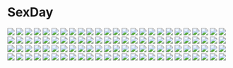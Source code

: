 # SexDay
![](https://konachan.com/image/f54720638b3d0426781d2bb3ee494bf1/Konachan.com%20-%20249485%20aqua_eyes%20blush%20chinomaron%20dress%20gochuumon_wa_usagi_desu_ka%3F%20gray_hair%20kafuu_chino%20long_hair%20signed.jpg)
![](https://konachan.com/image/3bfb3f238b3cbc57f87261bd3f37de3a/Konachan.com%20-%20124930%20ass%20breasts%20chinese_clothes%20chinese_dress%20glasses%20k-on%21%20nipples%20panties%20ruschuto%20stockings%20underwear%20yamanaka_sawako.jpg)
![](https://konachan.com/image/d1c1c3b81b0297400feeb766d7f8ec7f/Konachan.com%20-%20159014%20ami7%20bikini_top%20gumi%20hatsune_miku%20kagamine_rin%20megurine_luka%20navel%20stockings%20vocaloid.jpg)
![](https://konachan.com/image/1a6051817520e235ae40e4d406e21f4a/Konachan.com%20-%20271982%20brown_hair%20chinese_clothes%20headdress%20liang_xing%20mercy_%28overwatch%29%20overwatch%20realistic%20short_hair%20staff%20thighhighs%20watermark%20wings%20wristwear.jpg)
![](https://konachan.com/image/13e608f020c9ffe1941eb8dedd671bdd/Konachan.com%20-%2097837%20blonde_hair%20choker%20green_eyes%20kagamine_rin%20vocaloid%20white.jpg)
![](https://konachan.com/image/858dcd11f63c008e72661d73c5af4f0c/Konachan.com%20-%20285262%20aliasing%20blonde_hair%20blue_eyes%20bow%20crown%20gloves%20kagamine_rin%20omutatsu%20ribbons%20short_hair%20skirt%20thighhighs%20vocaloid.jpg)
![](https://konachan.com/image/49e84ac6c30298384436806703b4e0d8/Konachan.com%20-%2019512%20kamishiro_rin%20kazetsubaki_kuriko%20maburaho%20miyama_yuna.jpg)
![](https://konachan.com/jpeg/aa9291f62b13c31121d2828d7492c3a2/Konachan.com%20-%20267702%20bikini%20blush%20breasts%20fate_grand_order%20fate_%28series%29%20food%20gray_hair%20ice_cream%20jilu%20navel%20panty_pull%20popsicle%20short_hair%20swimsuit%20yellow_eyes.jpg)
![](https://konachan.com/jpeg/895317d00925210e9961f8f3ced13ab0/Konachan.com%20-%20290169%20ass%20blue_eyes%20breasts%20censored%20choker%20hoodie%20long_hair%20meltryllis%20nipples%20no_bra%20nopan%20open_shirt%20purple_hair%20pussy%20pussy_juice%20spread_legs.jpg)
![](https://konachan.com/image/be49d38811e9f0ecb8596d6ea3ca3e5a/Konachan.com%20-%20114955%20blush%20braids%20breast_grab%20breasts%20censored%20gray_hair%20headdress%20izayoi_sakuya%20maid%20nude%20penis%20pussy%20red_eyes%20sex%20short_hair%20suisen%20thighhighs%20touhou.jpg)
![](https://konachan.com/image/11de1dfd32f52ed96d659dfd5b33928f/Konachan.com%20-%2092791%20koutaro.jpg)
![](https://konachan.com/image/ecb71abf84273849acb80068a9d118d4/Konachan.com%20-%20105909%20astarotte_ygvar%20blonde_hair%20blue_eyes%20blue_hair%20green_eyes%20lotte_no_omocha%21%20pointed_ears%20touhara_asuha.jpg)
![](https://konachan.com/image/d6ea11670864668e7c3baec480390497/Konachan.com%20-%20221074%20book%20dlsite.com%20drink%20gray_hair%20logo%20original%20red_eyes%20school_uniform%20short_hair%20tagme_%28artist%29%20watermark%20xi_lily.jpg)
![](https://konachan.com/image/aa61df77560a856778183606ae16e581/Konachan.com%20-%2021182%20melty_blood%20shingetsutan_tsukihime%20sion_eltnam_atlasia.jpg)
![](https://konachan.com/image/1315ba2d53ad0fdb6815ac08108dad55/Konachan.com%20-%2041575%20hiiragi_kagami%20lucky_star%20maid.jpg)
![](https://konachan.com/jpeg/3e4cb6eab2cbf8fab922bff0bea16731/Konachan.com%20-%20144855%20blush%20game_cg%20imouto_no_katachi%20long_hair%20pink_hair%20school_uniform%20sena_miyuki%20skirt%20sphere%20tagme_%28artist%29%20tears.jpg)
![](https://konachan.com/image/29a9e45e3623a6cb8bbad76c1b5752cf/Konachan.com%20-%20160784%20aqua_eyes%20blonde_hair%20elbow_gloves%20gloves%20kurimomo%20thighhighs%20twintails.jpg)
![](https://konachan.com/image/067ca0b0ea22b801c58c1b23782cc4f1/Konachan.com%20-%2015613%20blue%20kokubunji_koyori%20nurse_witch_komugi-chan%20swimsuit.jpg)
![](https://konachan.com/jpeg/fbbc03c934d5f9f278e62a3811282384/Konachan.com%20-%20219478%202girls%20blonde_hair%20blush%20brown_eyes%20brown_hair%20heart%20kamiki_uutarou%20long_hair%20school_uniform%20short_hair%20toshinou_kyouko%20yuri%20yuru_yuri.jpg)
![](https://konachan.com/image/92688c82442e265f3729ca551ba17abf/Konachan.com%20-%20144683%20autumn%20barefoot%20book%20breasts%20cleavage%20clouds%20glasses%20group%20leaves%20no_bra%20original%20petals%20red_eyes%20snow%20snowman%20spring%20sukage%20summer%20winter%20yukata.jpg)
![](https://konachan.com/image/a4cd360b6593d291f3bcc48d87cc00f6/Konachan.com%20-%2090323%20just_be_friends_%28vocaloid%29%20megurine_luka%20vocaloid%20yunomi.jpg)
![](https://konachan.com/image/e21dcb561455d97f2510d9340bc2535c/Konachan.com%20-%20187910%20anal%20censored%20cum%20fingering%20kotegawa_yui%20nyamota%20penis%20sex%20socks%20tan_lines%20tears%20to_love_ru.jpg)
![](https://konachan.com/jpeg/dd772b2ca1049c72c0555c798d244226/Konachan.com%20-%20233295%202girls%20aqua_hair%20bow%20building%20clouds%20dress%20green_eyes%20long_hair%20microphone%20original%20petals%20pink_hair%20skull%20sky%20stars%20thighhighs%20yellow_eyes.jpg)
![](https://konachan.com/image/55f8b618c0a25adb2eb04e22f63fffad/Konachan.com%20-%2085376%20animal_ears%20ass%20black_hair%20blue_eyes%20blush%20bunny%20bunny_ears%20bunnygirl%20inaba_tewi%20meropan%20pantyhose%20purple_hair%20red_eyes%20tail%20touhou%20umbrella.jpg)
![](https://konachan.com/image/3298c83488ec2bebc92bbe698aace8ba/Konachan.com%20-%2070647%20animal_ears%20breasts%20brown_hair%20catgirl%20chen%20cleavage%20dress%20fang%20foxgirl%20hat%20long_hair%20purple_hair%20ribbons%20short_hair%20tail%20touhou%20wink%20yakumo_ran.jpg)
![](https://konachan.com/image/75d843a01bcbcaba95c504d8b70818e4/Konachan.com%20-%20176405%20black_hair%20building%20denki%20flowers%20japanese_clothes%20katana%20kimono%20landscape%20leaves%20long_hair%20mask%20original%20red_eyes%20scenic%20stairs%20sword%20torii%20weapon.jpg)
![](https://konachan.com/jpeg/112cf62562869943e7b5ac725b08ee0f/Konachan.com%20-%20198836%20bikini%20brown_eyes%20brown_hair%20glasses%20ibuki_maya%20logo%20neon_genesis_evangelion%20swimsuit.jpg)
![](https://konachan.com/image/2c6ce1448309b1465d908c8f8d6c9b66/Konachan.com%20-%20304713%20barefoot%20bed%20blush%20breasts%20close%20fang%20idolmaster%20idolmaster_cinderella_girls%20kangoku_meika%20no_bra%20pink_hair%20purple_eyes%20short_hair%20yumemi_riamu.jpg)
![](https://konachan.com/image/0ccdafc76d4b2296c8d629dfea8feeba/Konachan.com%20-%20221090%20all_male%20apron%20black_hair%20collar%20eyepatch%20male%20navel%20nipples%20nopan%20orange_eyes%20short_hair%20sketch%20tagme_%28artist%29%20tie%20topless%20touken_ranbu%20wristwear.jpg)
![](https://konachan.com/jpeg/066cefd442e5b2b303f858b60fa8de67/Konachan.com%20-%20177659%202girls%20blonde_hair%20bow%20brown_hair%20dekomori_sanae%20kneehighs%20long_hair%20nibutani_shinka%20skirt%20sleeping%20swordsouls%20twintails.jpg)
![](https://konachan.com/image/0c671861a3271de8dfcf936fb30543ed/Konachan.com%20-%20107761%20kagamine_rin%20sky%20vocaloid.jpg)
![](https://konachan.com/image/c78f4a019832d1146b4012f1e2049644/Konachan.com%20-%2028226%20alice_parade%20censored%20game_cg%20odoodo_funny%20penis%20unisonshift.jpg)
![](https://konachan.com/image/3dc5be4dcbdd5a2201b9f2c2d9298032/Konachan.com%20-%20107944%20ano_hi_mita_hana_no_namae_wo_bokutachi_wa_mada_shiranai%20honma_meiko.jpg)
![](https://konachan.com/image/866be08ef9cf54f6637e139e14843c55/Konachan.com%20-%20237421%20building%20city%20clouds%20mclelun%20night%20nobody%20original%20scenic%20sky%20watermark.jpg)
![](https://konachan.com/image/ef69b076433c237c85be940cdef31427/Konachan.com%20-%20306399%20animal%20bird%20building%20city%20gray_hair%20iris_yuma%20kyjsogom%20red_eyes%20soul_worker%20third-party_edit.jpg)
![](https://konachan.com/jpeg/301273d37883ccc61e2f8acf40729e67/Konachan.com%20-%20126537%20blonde_hair%20gakuou%20game_cg%20korie_riko%20lohenstein_annemarie%20microphone%20twintails%20wink.jpg)
![](https://konachan.com/image/5890de14ac4a92c6ec09c8a7ede35aca/Konachan.com%20-%20171654%20arsenixc%20building%20everlasting_summer%20game_cg%20jpeg_artifacts%20nobody%20scenic%20sky%20sunset%20tree.jpg)
![](https://konachan.com/jpeg/c4a0b2b0bffbbfeff90a52c98f64ac6d/Konachan.com%20-%20294244%20anus%20blonde_hair%20blush%20braids%20close%20cropped%20jack_dempa%20long_hair%20navel%20original%20pussy%20pussy_juice%20shirt_lift%20spread_legs%20uncensored%20yellow_eyes.jpg)
![](https://konachan.com/jpeg/2750ecebc9b9250db713e3215807a1e8/Konachan.com%20-%20237735%20blush%20brown_hair%20dress%20flowers%20green_eyes%20headdress%20long_hair%20neko-rina%20original%20petals%20rose%20watermark%20wedding_attire.jpg)
![](https://konachan.com/image/cd4237d8cf40d9b14d82c9904499de66/Konachan.com%20-%2033419%20edward_elric%20fullmetal_alchemist.jpg)
![](https://konachan.com/image/88bcc24deff2f731666691cfec01e2cc/Konachan.com%20-%20197613%20black_hair%20bow%20long_hair%20red_eyes%20reiuji_utsuho%20skirt%20thighhighs%20touhou%20toutenkou%20weapon%20wings.jpg)
![](https://konachan.com/jpeg/4d01516be0669625a1ab946ada874945/Konachan.com%20-%2050768%20bikini%20kisaragi_mifuyu%20moekibara_fumitake%20swimsuit%20tayutama%20undressing.jpg)
![](https://konachan.com/jpeg/add6cc7f2d100246b30c4e415fd7208d/Konachan.com%20-%20237253%20animal%20bow%20crab%20haribote_%28tarao%29%20japanese_clothes%20kimono%20long_hair%20orange_hair%20paras%20petals%20pokemon%20ponytail%20purple_eyes%20sakura_chiyo%20umbrella%20white.jpg)
![](https://konachan.com/image/cf7ce2ecb3c28a5afd0431133bdc1551/Konachan.com%20-%2095278%20all_male%20bleach%20hitsugaya_toushirou%20male.jpg)
![](https://konachan.com/image/b22cf49229474c018446a69227793c24/Konachan.com%20-%20261717%20aqua_eyes%20armor%20breast_hold%20breasts%20censored%20cum%20fellatio%20gloves%20long_hair%20nipples%20orange_hair%20paizuri%20pecorine%20penis%20princess_connect%21%20tahnya.jpg)
![](https://konachan.com/image/5f2858c28f310aec3b2db7143c993812/Konachan.com%20-%2015378%20diebuster%20gunbuster%20lal%27c_mellk_mal%20nono.jpg)
![](https://konachan.com/image/8ff1ba961384a13beefbf214f4863072/Konachan.com%20-%20108868%20bed%20blue_hair%20breasts%20japanese_clothes%20long_hair%20muchousha%20nipples%20red_eyes.jpg)
![](https://konachan.com/image/4b1ced17566c8db51a4bfe4490d48495/Konachan.com%20-%2081654%20asbel_lhant%20cheria_barnes%20sophie_%28tales_of_graces%29%20tales_of_graces.jpg)
![](https://konachan.com/jpeg/ef7b5fec17f2a1d69544cb61de50ff09/Konachan.com%20-%20227313%20aqua_eyes%20couch%20flat_chest%20game_cg%20glasses%20gray_hair%20hug%20male%20naked_shirt%20navel%20nipples%20open_shirt%20red_eyes%20saeki_yashiro%20short_hair%20velvet%20white_hair.jpg)
![](https://konachan.com/jpeg/1cb93d73974ce0825bcc4564fcd219e4/Konachan.com%20-%20113677%20blue_eyes%20blush%20bondage%20breasts%20brown_hair%20game_cg%20hamashima_shigeo%20hanamadoka_shino%20nipples%20panties%20skyfish%20socks%20underwear%20wet.jpg)
![](https://konachan.com/image/627e446e010b3f6ba8973ae62d3132c6/Konachan.com%20-%2015691%20demon%20pita_ten%20shia.jpg)
![](https://konachan.com/image/4b5a14aa52311afd8c9c416f4ec610a7/Konachan.com%20-%20263204%20blush%20brown_eyes%20brown_hair%20cherry_blossoms%20close%20flowers%20kentaurosu%20long_hair%20original%20petals%20school_uniform.jpg)
![](https://konachan.com/jpeg/85d0ca28066be5119831582cca321206/Konachan.com%20-%2093508%20chibi%20hakurei_reimu%20japanese_clothes%20kenntairui%20miko%20sleeping%20touhou%20white.jpg)
![](https://konachan.com/jpeg/bbdedbf403a7a7d31aed6d4f4131488a/Konachan.com%20-%20241080%20bow%20dress%20green_eyes%20green_hair%20kagiyama_hina%20leaves%20long_hair%20nukominto%20ribbons%20touhou%20water.jpg)
![](https://konachan.com/jpeg/4abb6676b8c40f609646b49803a5c6bb/Konachan.com%20-%2072475%20k-on%21%20tainaka_ritsu.jpg)
![](https://konachan.com/jpeg/44ef9769da3bd2f1929d8431f45fffbc/Konachan.com%20-%20136379%20game_cg%20hat%20saejima_momo%20sakura_no_reply.jpg)
![](https://konachan.com/jpeg/9b3cda9e4cf33519a60acf249f0edd94/Konachan.com%20-%20285237%20akita_hika%20ass%20bikini%20blonde_hair%20blue_eyes%20blush%20drink%20fate_grand_order%20fate_%28series%29%20flowers%20long_hair%20ponytail%20shade%20swimsuit.jpg)
![](https://konachan.com/image/a02929d1ef9f836475751a106a68b843/Konachan.com%20-%20256249%20bikini%20blonde_hair%20blush%20breasts%20clouds%20drink%20fate_extra%20fate_%28series%29%20flowers%20green_eyes%20nero_claudius_%28fate%29%20petals%20sky%20swimsuit%20water%20wink%20zattape.jpg)
![](https://konachan.com/jpeg/ba3eb14323f7532ee75abacdafe884cf/Konachan.com%20-%20210124%20game_cg%20tamanaha_renna%20touhikou_game%20yasuyuki.jpg)
![](https://konachan.com/image/46b44ec7f66cedbf6657d7aad8a953ee/Konachan.com%20-%2020820%20alphonse_elric%20edward_elric%20fullmetal_alchemist.jpg)
![](https://konachan.com/image/5399f8e1664231338a921b4715e0c675/Konachan.com%20-%2082095%20male%20namikaze_minato%20naruto%20uchiha_fugaku%20uchiha_itachi%20uchiha_mikoto%20uchiha_sasuke%20uzumaki_kushina%20uzumaki_naruto.jpg)
![](https://konachan.com/jpeg/d521ee988b644d0db44e663fc91c6322/Konachan.com%20-%20236000%20aliasing%20anthropomorphism%20breasts%20brown_hair%20haruka_%28reborn%29%20kantai_collection%20long_hair%20petals%20ponytail%20thighhighs%20umbrella%20water%20wink.jpg)
![](https://konachan.com/image/8cda5ad7089567e4d3b89302dd542c06/Konachan.com%20-%2028669%20censored%20chu_x_chu%20game_cg%20penis%20pointed_ears%20pussy%20sex%20tentacles%20unisonshift.jpg)
![](https://konachan.com/image/8ed81bd9795a0ab25bada7fa6cb0234b/Konachan.com%20-%20135379%20bow%20elbow_gloves%20gloves%20hatsune_miku%20meteolance%20shorts%20thighhighs%20vocaloid.jpg)
![](https://konachan.com/image/44d9939873919d1d7e78f693f96eff43/Konachan.com%20-%20123333%20boots%20bow%20chain%20gray_hair%20konpaku_youmu%20myon%20purple_eyes%20reio_%28reio_reio%29%20sword%20touhou%20weapon.jpg)
![](https://konachan.com/jpeg/7936f974089be5dc8d34bfef12ab7ae7/Konachan.com%20-%20232572%20anou_touko%20breasts%20censored%20game_cg%20kneehighs%20male%20navel%20nipples%20norita%20open_shirt%20panties%20penis%20pussy%20sex%20short_hair%20spread_legs%20underwear%20wet.jpg)
![](https://konachan.com/image/6fe53efbcb46418d642075268609a863/Konachan.com%20-%2072131%20ladies_versus_butlers%21%20sernia_iori_flameheart.jpg)
![](https://konachan.com/jpeg/861c331069619a8789fb7f349efa6d4c/Konachan.com%20-%20185854%20breasts%20cleavage%20dress%20hat%20idolmaster%20kusanagi_tonbo%20long_hair%20purple_eyes%20purple_hair%20shijou_takane.jpg)
![](https://konachan.com/jpeg/fe4fffebd1a42e20f20bec0f364c1415/Konachan.com%20-%20203901%20blue_eyes%20bow%20breasts%20hitotose_hirune%20long_hair%20open_shirt%20orange_hair%20original%20school_uniform%20see_through%20skirt.jpg)
![](https://konachan.com/image/91d97e385e456489edde43ca307cbe81/Konachan.com%20-%2054112%20cherry_blossoms%20flowers%20saigyouji_yuyuko%20touhou.jpg)
![](https://konachan.com/image/a6719c60df346c8cc7661793c67f0f0e/Konachan.com%20-%2068655%20black_hair%20breasts%20cleavage%20fujimaru_mikoto%20kisaragi_gold_star%20long_hair%20red_eyes%20saga_planets%20thighhighs%20toranosuke%20valentine.jpg)
![](https://konachan.com/image/2474d637147edeb045b7d0b9287aa409/Konachan.com%20-%2059557%20arisaka_ako%20megurine_luka%20vocaloid.jpg)
![](https://konachan.com/image/b9c88aa5802f5692b1b987e9d03ae4d4/Konachan.com%20-%2055050%20blush%20chaos%3Bhead%20long_hair%20nishijou_takumi%20panties%20pink_hair%20sakihata_rimi%20school_uniform%20skirt%20underwear.jpg)
![](https://konachan.com/image/aef16801192075120573558101da928e/Konachan.com%20-%2097663%20aqua_eyes%20aqua_hair%20dinahfiria%20hatsune_miku%20vocaloid.jpg)
![](https://konachan.com/image/a50018e14abc1baa16453f3eb2c66bb0/Konachan.com%20-%20105667%20amagami%20anonimasu%20ayatsuji_tsukasa.jpg)
![](https://konachan.com/image/e942bdc6477f3a6a34183630eb7c5a55/Konachan.com%20-%20286865%20barefoot%20bed%20blonde_hair%20blue_eyes%20blush%20bra%20game_console%20open_shirt%20original%20panties%20panty_pull%20phone%20see_through%20skirt%20tie%20underwear%20wet.jpg)
![](https://konachan.com/image/39fc1d6e19a233e9a873fc3bc1ed7030/Konachan.com%20-%20208071%20apron%20blue_eyes%20braids%20dress%20gloves%20izayoi_sakuya%20jackiexp%20knife%20maid%20socks%20touhou%20white_hair.jpg)
![](https://konachan.com/image/99a6dced9afff8778fe6af7b52bc23a2/Konachan.com%20-%2028334%20alice_parade%20blonde_hair%20blue_eyes%20blush%20breasts%20censored%20game_cg%20hat%20nipples%20nopan%20odoodo_funny%20pussy%20ribbons%20spread_legs%20spread_pussy%20unisonshift.jpg)
![](https://konachan.com/image/6be8922e9f80d4679c26cf3a9c48555b/Konachan.com%20-%2043865%202girls%20animal%20blush%20cake%20cat%20christmas%20drink%20food%20hat%20index%20nun%20ogata%20panties%20santa_hat%20socks%20to_aru_majutsu_no_index%20tsukuyomi_komoe%20underwear.jpg)
![](https://konachan.com/jpeg/846d122adbdb22c77305c1c57a6f6688/Konachan.com%20-%20108182%20green_eyes%20green_hair%20gumi%20long_hair%20vocaloid.jpg)
![](https://konachan.com/image/df07f6dbe78f2cd90bd52ca18c14865c/Konachan.com%20-%2018144%20alastor%20school_uniform%20shakugan_no_shana%20shana.jpg)
![](https://konachan.com/image/b256d6786d97d437d0a5ac22dde5f521/Konachan.com%20-%20109433%20aqua_hair%20green_eyes%20hatsune_miku%20headphones%20vocaloid.jpg)
![](https://konachan.com/image/9171489618d59ef76424fa05628b0507/Konachan.com%20-%20174630%20barefoot%20black_hair%20dress%20earth%20ladic%20original%20planet%20space.jpg)
![](https://konachan.com/image/d787cd97093bdeb1f6175a09d0099eea/Konachan.com%20-%2082841%20blonde_hair%20green_eyes%20japanese_clothes%20miko%20petals%20short_hair%20tree.jpg)
![](https://konachan.com/image/10d856a8a986f3453302a22375b6315c/Konachan.com%20-%2082009%202girls%20akai_ringo%20ass%20bed%20blush%20bondage%20censored%20fingering%20nipples%20panties%20phone%20pink_hair%20pussy%20red_hair%20shackles%20thighhighs%20underwear%20yuri.jpg)
![](https://konachan.com/image/0b27680e3640464dc9042382ec3ac1e6/Konachan.com%20-%2031756%20blonde_hair%20blue_eyes%20blush%20favorite%20food%20game_cg%20happy_margaret%21%20kokonoka%20minahase_karin%20school_uniform.jpg)
![](https://konachan.com/image/63694952da7905bd2993dd68caad6c55/Konachan.com%20-%20248112%20butterfly%20dark_skin%20glasses%20green_hair%20group%20hat%20long_hair%20moon%20night%20orange_eyes%20short_hair%20sword%20weapon%20zicai_tang.jpg)
![](https://konachan.com/image/fcc8511fe138d9e3fead79a819809730/Konachan.com%20-%20218753%20admiral_%28kancolle%29%20animal%20anthropomorphism%20bird%20blonde_hair%20blue_eyes%20crossover%20feathers%20jyt%20kantai_collection%20lexington%20thighhighs%20zhanjian_shaonu.jpg)
![](https://konachan.com/image/421696d85b2164e65af62a28cc3aee7a/Konachan.com%20-%2071663%20clamp%20flowers%20hanato_kobato%20kobato.jpg)
![](https://konachan.com/image/b89bdefef07b97102673c95dd32dc728/Konachan.com%20-%2059093%20hong_meiling%20long_hair%20red_hair%20touhou.jpg)
![](https://konachan.com/image/bf6cc232c0dcebc59c4035fb25b3db48/Konachan.com%20-%2089725%20furukawa_yui%20game_cg%20kuroya_shinobu%20trumple%20ushinawareta_mirai_wo_motomete.jpg)
![](https://konachan.com/image/43e85a6193f52fd469476d87a450c2a5/Konachan.com%20-%2012119%20all_male%20male%20shining_tears%20taka_tony%20wings%20xion.jpg)
![](https://konachan.com/jpeg/c044a2e444e53db99d2204256e77be05/Konachan.com%20-%20199673%20bicycle%20blush%20bow%20building%20city%20clouds%20pink_hair%20ribbons%20scenic%20school_uniform%20shirt%20skirt%20sunset%20swordsouls%20tears%20tree%20yuigahama_yui.jpg)
![](https://konachan.com/jpeg/a3f851379ef5219da927fce253a8db64/Konachan.com%20-%20277750%20black_hair%20blue_eyes%20flowers%20long_hair%20petals%20school_uniform%20sketch%20skirt%20ssss.gridman%20takarada_rikka%20yatomi.jpg)
![](https://konachan.com/image/aa9ef265b348d67604a3706ba5146bec/Konachan.com%20-%20255896%20braids%20dress%20flowers%20green_eyes%20long_hair%20orange_hair%20semcool%20summer_dress%20tree%20watermark.jpg)
![](https://konachan.com/image/d9de3757e66d92f928f5d8aced0db110/Konachan.com%20-%20270034%20aliasing%20black_hair%20blue_eyes%20blush%20breast_grab%20breasts%20close%20fingering%20long_hair%20nipples%20original%20panties%20short_hair%20spread_legs%20underwear%20wet.jpg)
![](https://konachan.com/image/718fd000e6660462be42240cb769d16d/Konachan.com%20-%20287056%20anthropomorphism%20bed%20bikini%20blue_eyes%20breasts%20censored%20gray_hair%20nipples%20nironiro%20panty_pull%20pussy%20pussy_juice%20swimsuit%20twintails%20wet.jpg)
![](https://konachan.com/jpeg/e7c4d5e97ba3c25f1bd3078d1e2c1900/Konachan.com%20-%20252844%20aosaki_yato%20aqua_eyes%20aqua_hair%20bell%20hatsune_miku%20japanese_clothes%20long_hair%20miko%20vocaloid%20yuki_miku.jpg)
![](https://konachan.com/jpeg/93967be440eacc12cac0dac2262a6372/Konachan.com%20-%20289933%20ball%20bikini%20black_hair%20bubbles%20clouds%20flowers%20long_hair%20navel%20necklace%20shakugan_no_shana%20shana%20sky%20sunflower%20swimsuit%20tachitsu_teto%20water%20yellow_eyes.jpg)
![](https://konachan.com/image/fad7254ce7b26af8dff78da205225d03/Konachan.com%20-%2072065%20black_eyes%20black_hair%20blue_eyes%20brown_hair%20durarara%21%21%20glasses%20kida_masaomi%20red_eyes%20ribbons%20scarf%20short_hair%20sonohara_anri%20tie%20weapon%20yellow_eyes.jpg)

